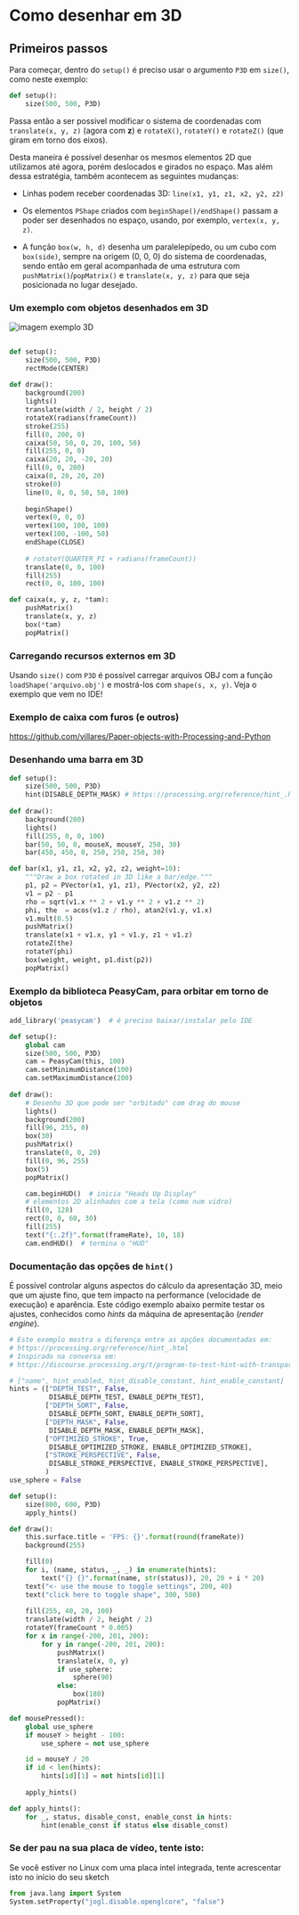 # Como desenhar em 3D

## Primeiros passos

Para começar, dentro do `setup()` é preciso usar o argumento `P3D` em `size()`, como neste exemplo:

```python
def setup():
    size(500, 500, P3D)
```

Passa então a ser possivel modificar o sistema de coordenadas com `translate(x, y, z)` (agora com **z**) e `rotateX()`, `rotateY()` e `rotateZ()` (que giram em torno dos eixos). 

Desta maneira é possível desenhar os mesmos elementos 2D que utilizamos até agora, porém deslocados e girados no espaço. Mas além dessa estratégia, também acontecem as seguintes mudanças:

- Linhas podem receber coordenadas 3D: `line(x1, y1, z1, x2, y2, z2)`

- Os elementos `PShape` criados com `beginShape()/endShape()` passam a poder ser desenhados no espaço, usando, por exemplo, `vertex(x, y, z)`.

- A função `box(w, h, d)` desenha um paralelepípedo, ou um cubo com `box(side)`, sempre na origem (0, 0, 0) do sistema de coordenadas, sendo então em geral acompanhada de uma estrutura com `pushMatrix()`/`popMatrix()` e `translate(x, y, z)` para que seja posicionada no lugar desejado.


### Um exemplo com objetos desenhados em 3D

![imagem exemplo 3D](assets/passos3D.gif)

```python
    
def setup():
    size(500, 500, P3D)
    rectMode(CENTER)
    
def draw():
    background(200)
    lights()
    translate(width / 2, height / 2)
    rotateX(radians(frameCount))
    stroke(255)
    fill(0, 200, 0)
    caixa(50, 50, 0, 20, 100, 50)
    fill(255, 0, 0)
    caixa(20, 20, -20, 20)
    fill(0, 0, 200)
    caixa(0, 20, 20, 20)
    stroke(0)
    line(0, 0, 0, 50, 50, 100)
    
    beginShape()
    vertex(0, 0, 0)
    vertex(100, 100, 100)
    vertex(100, -100, 50)
    endShape(CLOSE)
    
    # rotateY(QUARTER_PI + radians(frameCount))    
    translate(0, 0, 100)
    fill(255)
    rect(0, 0, 100, 100)    

def caixa(x, y, z, *tam):
    pushMatrix()
    translate(x, y, z)
    box(*tam)
    popMatrix()                                        
```

### Carregando recursos externos em 3D

Usando `size()` com `P3D` é possível carregar arquivos OBJ com a função `loadShape('arquivo.obj')` e mostrá-los com `shape(s, x, y)`. Veja o exemplo que vem no IDE!

### Exemplo de caixa com furos (e outros)

https://github.com/villares/Paper-objects-with-Processing-and-Python

### Desenhando uma barra em 3D

```python
def setup():
    size(500, 500, P3D)
    hint(DISABLE_DEPTH_MASK) # https://processing.org/reference/hint_.html
        
def draw():
    background(200)
    lights()
    fill(255, 0, 0, 100)
    bar(50, 50, 0, mouseX, mouseY, 250, 30)
    bar(450, 450, 0, 250, 250, 250, 30)

def bar(x1, y1, z1, x2, y2, z2, weight=10):
    """Draw a box rotated in 3D like a bar/edge."""
    p1, p2 = PVector(x1, y1, z1), PVector(x2, y2, z2)
    v1 = p2 - p1
    rho = sqrt(v1.x ** 2 + v1.y ** 2 + v1.z ** 2)
    phi, the  = acos(v1.z / rho), atan2(v1.y, v1.x)
    v1.mult(0.5)
    pushMatrix()
    translate(x1 + v1.x, y1 + v1.y, z1 + v1.z)
    rotateZ(the)
    rotateY(phi)
    box(weight, weight, p1.dist(p2))
    popMatrix()
```

### Exemplo da biblioteca PeasyCam, para orbitar em torno de objetos

```python
add_library('peasycam')  # é preciso baixar/instalar pelo IDE

def setup():
    global cam
    size(500, 500, P3D)
    cam = PeasyCam(this, 100)
    cam.setMinimumDistance(100)
    cam.setMaximumDistance(200)
    
def draw():
    # Desenho 3D que pode ser "orbitado" com drag do mouse
    lights()
    background(200)
    fill(96, 255, 0)
    box(30)
    pushMatrix()
    translate(0, 0, 20)
    fill(0, 96, 255)
    box(5)
    popMatrix()

    cam.beginHUD()  # inicia "Heads Up Display"
    # elementos 2D alinhados com a tela (como num vidro)
    fill(0, 128)
    rect(0, 0, 60, 30)
    fill(255)
    text("{:.2f}".format(frameRate), 10, 18)
    cam.endHUD()  # termina o "HUD"
```

### Documentação das opções de `hint()`

É possível controlar alguns aspectos do cálculo da apresentação 3D, meio que um ajuste fino, que tem impacto na performance (velocidade de execução) e aparência. Este código exemplo abaixo permite testar os ajustes, conhecidos como *hints* da máquina de apresentação (*render engine*).  

```python
# Este exemplo mostra a diferença entre as opções documentadas em:
# https://processing.org/reference/hint_.html
# Inspirado na conversa em:
# https://discourse.processing.org/t/program-to-test-hint-with-transparency/4361

# ["name", hint_enabled, hint_disable_constant, hint_enable_constant]
hints = (["DEPTH_TEST", False,
          DISABLE_DEPTH_TEST, ENABLE_DEPTH_TEST],
         ["DEPTH_SORT", False,
          DISABLE_DEPTH_SORT, ENABLE_DEPTH_SORT],
         ["DEPTH_MASK", False,
          DISABLE_DEPTH_MASK, ENABLE_DEPTH_MASK],
         ["OPTIMIZED_STROKE", True,
          DISABLE_OPTIMIZED_STROKE, ENABLE_OPTIMIZED_STROKE],
         ["STROKE_PERSPECTIVE", False,
          DISABLE_STROKE_PERSPECTIVE, ENABLE_STROKE_PERSPECTIVE],
         )
use_sphere = False

def setup():
    size(800, 600, P3D)
    apply_hints()

def draw():
    this.surface.title = 'FPS: {}'.format(round(frameRate))
    background(255)

    fill(0)
    for i, (name, status, _, _) in enumerate(hints):
        text("{} {}".format(name, str(status)), 20, 20 + i * 20)
    text("<- use the mouse to toggle settings", 200, 40)
    text("click here to toggle shape", 300, 580)
    
    fill(255, 40, 20, 100)
    translate(width / 2, height / 2)
    rotateY(frameCount * 0.005)
    for x in range(-200, 201, 200):
        for y in range(-200, 201, 200):
            pushMatrix()
            translate(x, 0, y)
            if use_sphere:
                sphere(90)
            else:
                box(180)
            popMatrix()

def mousePressed():
    global use_sphere    
    if mouseY > height - 100:
        use_sphere = not use_sphere

    id = mouseY / 20
    if id < len(hints):
        hints[id][1] = not hints[id][1]
        
    apply_hints()    

def apply_hints():
    for _, status, disable_const, enable_const in hints:
        hint(enable_const if status else disable_const)

```

### Se der pau na sua placa de vídeo, tente isto: 

Se você estiver no Linux com uma placa intel integrada, tente acrescentar isto no início do seu sketch

```python 
from java.lang import System 
System.setProperty("jogl.disable.openglcore", "false")
```
